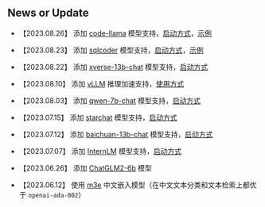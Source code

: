 ## News or Update

+ 【2023.08.26】 添加 [code-llama](https://github.com/facebookresearch/codellama) 模型支持，[启动方式](https://github.com/xusenlinzy/api-for-open-llm/blob/master/docs/SCRIPT.md#code-llama)，[示例](../examples/code-llama)


+ 【2023.08.23】 添加 [sqlcoder](https://huggingface.co/defog/sqlcoder) 模型支持，[启动方式](https://github.com/xusenlinzy/api-for-open-llm/blob/master/docs/SCRIPT.md#sqlcoder)，[示例](../examples/sqlcoder/inference.py)


+ 【2023.08.22】 添加 [xverse-13b-chat](https://github.com/xverse-ai/XVERSE-13B) 模型支持，[启动方式](https://github.com/xusenlinzy/api-for-open-llm/blob/master/docs/SCRIPT.md#xverse-13b-chat)


+ 【2023.08.10】 添加 [vLLM](https://github.com/vllm-project/vllm) 推理加速支持，[使用方式](./docs/VLLM_SCRIPT.md)


+ 【2023.08.03】 添加 [qwen-7b-chat](https://github.com/QwenLM/Qwen-7B) 模型支持，[启动方式](https://github.com/xusenlinzy/api-for-open-llm/blob/master/docs/SCRIPT.md#qwen-7b-chat)


+ 【2023.07.15】 添加 [starchat](https://huggingface.co/HuggingFaceH4/starchat-beta) 模型支持，[启动方式](https://github.com/xusenlinzy/api-for-open-llm/blob/master/docs/SCRIPT.md#starchat)


+ 【2023.07.12】 添加 [baichuan-13b-chat](https://github.com/baichuan-inc/Baichuan-13B) 模型支持，[启动方式](https://github.com/xusenlinzy/api-for-open-llm/blob/master/docs/SCRIPT.md#baichuan-13b-chat)


+ 【2023.07.07】 添加 [InternLM](https://github.com/InternLM/InternLM) 模型支持，[启动方式](https://github.com/xusenlinzy/api-for-open-llm/blob/master/docs/SCRIPT.md#internlm)


+ 【2023.06.26】 添加 [ChatGLM2-6b](https://github.com/THUDM/ChatGLM2-6B) 模型


+ 【2023.06.12】 使用 [m3e](https://huggingface.co/moka-ai/m3e-base) 中文嵌入模型（在中文文本分类和文本检索上都优于 `openai-ada-002`）
